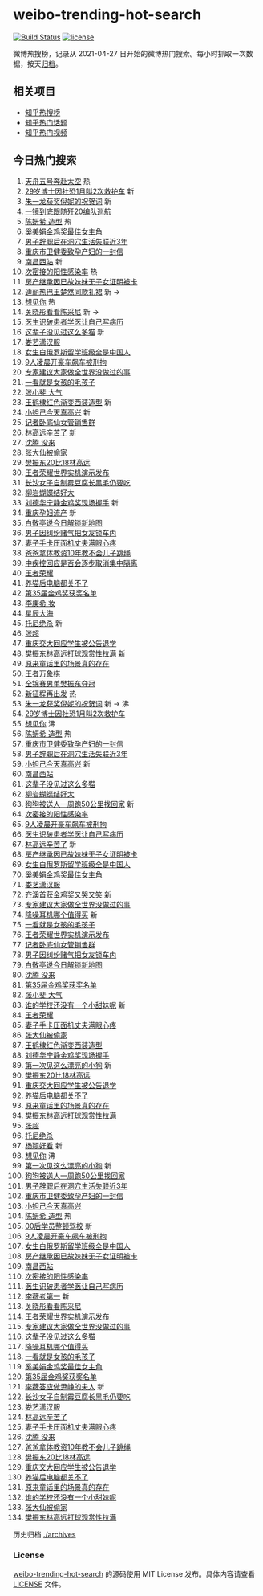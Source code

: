 # weibo-trending-hot-search

[![Build Status](https://github.com/justjavac/weibo-trending-hot-search/workflows/ci/badge.svg?branch=master)](https://github.com/justjavac/weibo-trending-hot-search/actions)
[![license](https://img.shields.io/github/license/justjavac/weibo-trending-hot-search)](https://github.com/justjavac/weibo-trending-hot-search/blob/master/LICENSE)

微博热搜榜，记录从 2021-04-27 日开始的微博热门搜索。每小时抓取一次数据，按天[归档](./archives)。

## 相关项目

- [知乎热搜榜](https://github.com/justjavac/zhihu-trending-top-search)
- [知乎热门话题](https://github.com/justjavac/zhihu-trending-hot-questions)
- [知乎热门视频](https://github.com/justjavac/zhihu-trending-hot-video)

## 今日热门搜索

<!-- BEGIN -->
<!-- 最后更新时间 Sun Nov 13 2022 02:19:26 GMT+0800 (China Standard Time) -->

1. [天舟五号奔赴太空](https://s.weibo.com//weibo?q=%23%E5%A4%A9%E8%88%9F%E4%BA%94%E5%8F%B7%E5%A5%94%E8%B5%B4%E5%A4%AA%E7%A9%BA%23&Refer=new_time)
   热
1. [29岁博士因社恐1月叫2次救护车](https://s.weibo.com//weibo?q=%2329%E5%B2%81%E5%8D%9A%E5%A3%AB%E5%9B%A0%E7%A4%BE%E6%81%901%E6%9C%88%E5%8F%AB2%E6%AC%A1%E6%95%91%E6%8A%A4%E8%BD%A6%23&t=31&band_rank=1&Refer=top)
   新
1. [朱一龙获奖倪妮的祝贺词](https://s.weibo.com//weibo?q=%23%E6%9C%B1%E4%B8%80%E9%BE%99%E8%8E%B7%E5%A5%96%E5%80%AA%E5%A6%AE%E7%9A%84%E7%A5%9D%E8%B4%BA%E8%AF%8D%23&t=31&band_rank=2&Refer=top)
   新
1. [一镜到底跟随歼20编队巡航](https://s.weibo.com//weibo?q=%23%E4%B8%80%E9%95%9C%E5%88%B0%E5%BA%95%E8%B7%9F%E9%9A%8F%E6%AD%BC20%E7%BC%96%E9%98%9F%E5%B7%A1%E8%88%AA%23&t=31&band_rank=3&Refer=top)
1. [陈妍希 造型](https://s.weibo.com//weibo?q=%E9%99%88%E5%A6%8D%E5%B8%8C%20%E9%80%A0%E5%9E%8B&t=31&band_rank=4&Refer=top)
   热
1. [奚美娟金鸡奖最佳女主角](https://s.weibo.com//weibo?q=%23%E5%A5%9A%E7%BE%8E%E5%A8%9F%E9%87%91%E9%B8%A1%E5%A5%96%E6%9C%80%E4%BD%B3%E5%A5%B3%E4%B8%BB%E8%A7%92%23&t=31&band_rank=5&Refer=top)
1. [男子辞职后在洞穴生活失联近3年](https://s.weibo.com//weibo?q=%23%E7%94%B7%E5%AD%90%E8%BE%9E%E8%81%8C%E5%90%8E%E5%9C%A8%E6%B4%9E%E7%A9%B4%E7%94%9F%E6%B4%BB%E5%A4%B1%E8%81%94%E8%BF%913%E5%B9%B4%23&t=31&band_rank=6&Refer=top)
1. [重庆市卫健委致孕产妇的一封信](https://s.weibo.com//weibo?q=%23%E9%87%8D%E5%BA%86%E5%B8%82%E5%8D%AB%E5%81%A5%E5%A7%94%E8%87%B4%E5%AD%95%E4%BA%A7%E5%A6%87%E7%9A%84%E4%B8%80%E5%B0%81%E4%BF%A1%23&t=31&band_rank=7&Refer=top)
1. [南昌西站](https://s.weibo.com//weibo?q=%E5%8D%97%E6%98%8C%E8%A5%BF%E7%AB%99&t=31&band_rank=8&Refer=top)
   新
1. [次密接的阳性感染率](https://s.weibo.com//weibo?q=%23%E6%AC%A1%E5%AF%86%E6%8E%A5%E7%9A%84%E9%98%B3%E6%80%A7%E6%84%9F%E6%9F%93%E7%8E%87%23&t=31&band_rank=9&Refer=top)
   热
1. [房产继承因已故妹妹无子女证明被卡](https://s.weibo.com//weibo?q=%23%E6%88%BF%E4%BA%A7%E7%BB%A7%E6%89%BF%E5%9B%A0%E5%B7%B2%E6%95%85%E5%A6%B9%E5%A6%B9%E6%97%A0%E5%AD%90%E5%A5%B3%E8%AF%81%E6%98%8E%E8%A2%AB%E5%8D%A1%23&t=31&band_rank=10&Refer=top)
1. [迪丽热巴王楚然同款礼裙](https://s.weibo.com//weibo?q=%23%E8%BF%AA%E4%B8%BD%E7%83%AD%E5%B7%B4%E7%8E%8B%E6%A5%9A%E7%84%B6%E5%90%8C%E6%AC%BE%E7%A4%BC%E8%A3%99%23&t=31&band_rank=11&Refer=top)
   新 ->
1. [想见你](https://s.weibo.com//weibo?q=%E6%83%B3%E8%A7%81%E4%BD%A0&t=31&band_rank=12&Refer=top)
   热
1. [关晓彤看看陈采尼](https://s.weibo.com//weibo?q=%23%E5%85%B3%E6%99%93%E5%BD%A4%E7%9C%8B%E7%9C%8B%E9%99%88%E9%87%87%E5%B0%BC%23&t=31&band_rank=13&Refer=top)
   新 ->
1. [医生识破患者学医让自己写病历](https://s.weibo.com//weibo?q=%23%E5%8C%BB%E7%94%9F%E8%AF%86%E7%A0%B4%E6%82%A3%E8%80%85%E5%AD%A6%E5%8C%BB%E8%AE%A9%E8%87%AA%E5%B7%B1%E5%86%99%E7%97%85%E5%8E%86%23&t=31&band_rank=14&Refer=top)
1. [这辈子没见过这么多猫](https://s.weibo.com//weibo?q=%23%E8%BF%99%E8%BE%88%E5%AD%90%E6%B2%A1%E8%A7%81%E8%BF%87%E8%BF%99%E4%B9%88%E5%A4%9A%E7%8C%AB%23&t=31&band_rank=15&Refer=top)
   新
1. [娄艺潇汉服](https://s.weibo.com//weibo?q=%23%E5%A8%84%E8%89%BA%E6%BD%87%E6%B1%89%E6%9C%8D%23&t=31&band_rank=16&Refer=top)
1. [女生白俄罗斯留学班级全是中国人](https://s.weibo.com//weibo?q=%23%E5%A5%B3%E7%94%9F%E7%99%BD%E4%BF%84%E7%BD%97%E6%96%AF%E7%95%99%E5%AD%A6%E7%8F%AD%E7%BA%A7%E5%85%A8%E6%98%AF%E4%B8%AD%E5%9B%BD%E4%BA%BA%23&t=31&band_rank=17&Refer=top)
1. [9人凌晨开豪车飙车被刑拘](https://s.weibo.com//weibo?q=%239%E4%BA%BA%E5%87%8C%E6%99%A8%E5%BC%80%E8%B1%AA%E8%BD%A6%E9%A3%99%E8%BD%A6%E8%A2%AB%E5%88%91%E6%8B%98%23&t=31&band_rank=18&Refer=top)
1. [专家建议大家做全世界没做过的事](https://s.weibo.com//weibo?q=%23%E4%B8%93%E5%AE%B6%E5%BB%BA%E8%AE%AE%E5%A4%A7%E5%AE%B6%E5%81%9A%E5%85%A8%E4%B8%96%E7%95%8C%E6%B2%A1%E5%81%9A%E8%BF%87%E7%9A%84%E4%BA%8B%23&t=31&band_rank=19&Refer=top)
1. [一看就是女孩的毛孩子](https://s.weibo.com//weibo?q=%23%E4%B8%80%E7%9C%8B%E5%B0%B1%E6%98%AF%E5%A5%B3%E5%AD%A9%E7%9A%84%E6%AF%9B%E5%AD%A9%E5%AD%90%23&t=31&band_rank=20&Refer=top)
1. [张小斐 大气](https://s.weibo.com//weibo?q=%E5%BC%A0%E5%B0%8F%E6%96%90%20%E5%A4%A7%E6%B0%94&t=31&band_rank=21&Refer=top)
1. [王鹤棣红色渐变西装造型](https://s.weibo.com//weibo?q=%23%E7%8E%8B%E9%B9%A4%E6%A3%A3%E7%BA%A2%E8%89%B2%E6%B8%90%E5%8F%98%E8%A5%BF%E8%A3%85%E9%80%A0%E5%9E%8B%23&t=31&band_rank=22&Refer=top)
   新
1. [小妲己今天真高兴](https://s.weibo.com//weibo?q=%23%E5%B0%8F%E5%A6%B2%E5%B7%B1%E4%BB%8A%E5%A4%A9%E7%9C%9F%E9%AB%98%E5%85%B4%23&t=31&band_rank=23&Refer=top)
   新
1. [记者卧底仙女管销售群](https://s.weibo.com//weibo?q=%23%E8%AE%B0%E8%80%85%E5%8D%A7%E5%BA%95%E4%BB%99%E5%A5%B3%E7%AE%A1%E9%94%80%E5%94%AE%E7%BE%A4%23&t=31&band_rank=24&Refer=top)
1. [林高远辛苦了](https://s.weibo.com//weibo?q=%23%E6%9E%97%E9%AB%98%E8%BF%9C%E8%BE%9B%E8%8B%A6%E4%BA%86%23&t=31&band_rank=25&Refer=top)
   新
1. [沈腾 没来](https://s.weibo.com//weibo?q=%E6%B2%88%E8%85%BE%20%E6%B2%A1%E6%9D%A5&t=31&band_rank=26&Refer=top)
1. [张大仙被偷家](https://s.weibo.com//weibo?q=%23%E5%BC%A0%E5%A4%A7%E4%BB%99%E8%A2%AB%E5%81%B7%E5%AE%B6%23&t=31&band_rank=27&Refer=top)
1. [樊振东20比18林高远](https://s.weibo.com//weibo?q=%23%E6%A8%8A%E6%8C%AF%E4%B8%9C20%E6%AF%9418%E6%9E%97%E9%AB%98%E8%BF%9C%23&t=31&band_rank=28&Refer=top)
1. [王者荣耀世界实机演示发布](https://s.weibo.com//weibo?q=%23%E7%8E%8B%E8%80%85%E8%8D%A3%E8%80%80%E4%B8%96%E7%95%8C%E5%AE%9E%E6%9C%BA%E6%BC%94%E7%A4%BA%E5%8F%91%E5%B8%83%23&t=31&band_rank=29&Refer=top)
1. [长沙女子自制霉豆腐长黑毛仍要吃](https://s.weibo.com//weibo?q=%23%E9%95%BF%E6%B2%99%E5%A5%B3%E5%AD%90%E8%87%AA%E5%88%B6%E9%9C%89%E8%B1%86%E8%85%90%E9%95%BF%E9%BB%91%E6%AF%9B%E4%BB%8D%E8%A6%81%E5%90%83%23&t=31&band_rank=30&Refer=top)
1. [柳岩蝴蝶结好大](https://s.weibo.com//weibo?q=%23%E6%9F%B3%E5%B2%A9%E8%9D%B4%E8%9D%B6%E7%BB%93%E5%A5%BD%E5%A4%A7%23&t=31&band_rank=31&Refer=top)
1. [刘德华宁静金鸡奖现场握手](https://s.weibo.com//weibo?q=%E5%88%98%E5%BE%B7%E5%8D%8E%E5%AE%81%E9%9D%99%E9%87%91%E9%B8%A1%E5%A5%96%E7%8E%B0%E5%9C%BA%E6%8F%A1%E6%89%8B&t=31&band_rank=32&Refer=top)
   新
1. [重庆孕妇流产](https://s.weibo.com//weibo?q=%23%E9%87%8D%E5%BA%86%E5%AD%95%E5%A6%87%E6%B5%81%E4%BA%A7%23&t=31&band_rank=33&Refer=top)
   新
1. [白敬亭说今日解锁新地图](https://s.weibo.com//weibo?q=%23%E7%99%BD%E6%95%AC%E4%BA%AD%E8%AF%B4%E4%BB%8A%E6%97%A5%E8%A7%A3%E9%94%81%E6%96%B0%E5%9C%B0%E5%9B%BE%23&t=31&band_rank=34&Refer=top)
1. [男子因纠纷赌气把女友锁车内](https://s.weibo.com//weibo?q=%23%E7%94%B7%E5%AD%90%E5%9B%A0%E7%BA%A0%E7%BA%B7%E8%B5%8C%E6%B0%94%E6%8A%8A%E5%A5%B3%E5%8F%8B%E9%94%81%E8%BD%A6%E5%86%85%23&t=31&band_rank=35&Refer=top)
1. [妻子手卡压面机丈夫满眼心疼](https://s.weibo.com//weibo?q=%23%E5%A6%BB%E5%AD%90%E6%89%8B%E5%8D%A1%E5%8E%8B%E9%9D%A2%E6%9C%BA%E4%B8%88%E5%A4%AB%E6%BB%A1%E7%9C%BC%E5%BF%83%E7%96%BC%23&t=31&band_rank=36&Refer=top)
1. [爸爸拿体教资10年教不会儿子跳绳](https://s.weibo.com//weibo?q=%23%E7%88%B8%E7%88%B8%E6%8B%BF%E4%BD%93%E6%95%99%E8%B5%8410%E5%B9%B4%E6%95%99%E4%B8%8D%E4%BC%9A%E5%84%BF%E5%AD%90%E8%B7%B3%E7%BB%B3%23&t=31&band_rank=37&Refer=top)
1. [中疾控回应是否会逐步取消集中隔离](https://s.weibo.com//weibo?q=%23%E4%B8%AD%E7%96%BE%E6%8E%A7%E5%9B%9E%E5%BA%94%E6%98%AF%E5%90%A6%E4%BC%9A%E9%80%90%E6%AD%A5%E5%8F%96%E6%B6%88%E9%9B%86%E4%B8%AD%E9%9A%94%E7%A6%BB%23&t=31&band_rank=38&Refer=top)
1. [王者荣耀](https://s.weibo.com//weibo?q=%E7%8E%8B%E8%80%85%E8%8D%A3%E8%80%80&t=31&band_rank=39&Refer=top)
1. [养猫后电脑都关不了](https://s.weibo.com//weibo?q=%23%E5%85%BB%E7%8C%AB%E5%90%8E%E7%94%B5%E8%84%91%E9%83%BD%E5%85%B3%E4%B8%8D%E4%BA%86%23&t=31&band_rank=40&Refer=top)
1. [第35届金鸡奖获奖名单](https://s.weibo.com//weibo?q=%23%E7%AC%AC35%E5%B1%8A%E9%87%91%E9%B8%A1%E5%A5%96%E8%8E%B7%E5%A5%96%E5%90%8D%E5%8D%95%23&t=31&band_rank=41&Refer=top)
1. [李庚希 妆](https://s.weibo.com//weibo?q=%E6%9D%8E%E5%BA%9A%E5%B8%8C%20%E5%A6%86&t=31&band_rank=42&Refer=top)
1. [星辰大海](https://s.weibo.com//weibo?q=%E6%98%9F%E8%BE%B0%E5%A4%A7%E6%B5%B7&t=31&band_rank=43&Refer=top)
1. [托尼绝杀](https://s.weibo.com//weibo?q=%23%E6%89%98%E5%B0%BC%E7%BB%9D%E6%9D%80%23&t=31&band_rank=44&Refer=top)
   新
1. [张超](https://s.weibo.com//weibo?q=%E5%BC%A0%E8%B6%85&t=31&band_rank=45&Refer=top)
1. [重庆交大回应学生被公告退学](https://s.weibo.com//weibo?q=%23%E9%87%8D%E5%BA%86%E4%BA%A4%E5%A4%A7%E5%9B%9E%E5%BA%94%E5%AD%A6%E7%94%9F%E8%A2%AB%E5%85%AC%E5%91%8A%E9%80%80%E5%AD%A6%23&t=31&band_rank=46&Refer=top)
1. [樊振东林高远打球观赏性拉满](https://s.weibo.com//weibo?q=%23%E6%A8%8A%E6%8C%AF%E4%B8%9C%E6%9E%97%E9%AB%98%E8%BF%9C%E6%89%93%E7%90%83%E8%A7%82%E8%B5%8F%E6%80%A7%E6%8B%89%E6%BB%A1%23&t=31&band_rank=47&Refer=top)
   新
1. [原来童话里的场景真的存在](https://s.weibo.com//weibo?q=%23%E5%8E%9F%E6%9D%A5%E7%AB%A5%E8%AF%9D%E9%87%8C%E7%9A%84%E5%9C%BA%E6%99%AF%E7%9C%9F%E7%9A%84%E5%AD%98%E5%9C%A8%23&t=31&band_rank=48&Refer=top)
1. [王者万象棋](https://s.weibo.com//weibo?q=%23%E7%8E%8B%E8%80%85%E4%B8%87%E8%B1%A1%E6%A3%8B%23&t=31&band_rank=49&Refer=top)
1. [全锦赛男单樊振东夺冠](https://s.weibo.com//weibo?q=%23%E5%85%A8%E9%94%A6%E8%B5%9B%E7%94%B7%E5%8D%95%E6%A8%8A%E6%8C%AF%E4%B8%9C%E5%A4%BA%E5%86%A0%23&t=31&band_rank=50&Refer=top)
1. [新征程再出发](https://s.weibo.com//weibo?q=%23%E6%96%B0%E5%BE%81%E7%A8%8B%E5%86%8D%E5%87%BA%E5%8F%91%23&Refer=new_time)
   热
1. [朱一龙获奖倪妮的祝贺词](https://s.weibo.com//weibo?q=%23%E6%9C%B1%E4%B8%80%E9%BE%99%E8%8E%B7%E5%A5%96%E5%80%AA%E5%A6%AE%E7%9A%84%E7%A5%9D%E8%B4%BA%E8%AF%8D%23&t=31&band_rank=1&Refer=top)
   新 -> 沸
1. [29岁博士因社恐1月叫2次救护车](https://s.weibo.com//weibo?q=%2329%E5%B2%81%E5%8D%9A%E5%A3%AB%E5%9B%A0%E7%A4%BE%E6%81%901%E6%9C%88%E5%8F%AB2%E6%AC%A1%E6%95%91%E6%8A%A4%E8%BD%A6%23&t=31&band_rank=2&Refer=top)
1. [想见你](https://s.weibo.com//weibo?q=%E6%83%B3%E8%A7%81%E4%BD%A0&t=31&band_rank=4&Refer=top)
   沸
1. [陈妍希 造型](https://s.weibo.com//weibo?q=%E9%99%88%E5%A6%8D%E5%B8%8C%20%E9%80%A0%E5%9E%8B&t=31&band_rank=5&Refer=top)
   热
1. [重庆市卫健委致孕产妇的一封信](https://s.weibo.com//weibo?q=%23%E9%87%8D%E5%BA%86%E5%B8%82%E5%8D%AB%E5%81%A5%E5%A7%94%E8%87%B4%E5%AD%95%E4%BA%A7%E5%A6%87%E7%9A%84%E4%B8%80%E5%B0%81%E4%BF%A1%23&t=31&band_rank=6&Refer=top)
1. [男子辞职后在洞穴生活失联近3年](https://s.weibo.com//weibo?q=%23%E7%94%B7%E5%AD%90%E8%BE%9E%E8%81%8C%E5%90%8E%E5%9C%A8%E6%B4%9E%E7%A9%B4%E7%94%9F%E6%B4%BB%E5%A4%B1%E8%81%94%E8%BF%913%E5%B9%B4%23&t=31&band_rank=7&Refer=top)
1. [小妲己今天真高兴](https://s.weibo.com//weibo?q=%23%E5%B0%8F%E5%A6%B2%E5%B7%B1%E4%BB%8A%E5%A4%A9%E7%9C%9F%E9%AB%98%E5%85%B4%23&t=31&band_rank=8&Refer=top)
   新
1. [南昌西站](https://s.weibo.com//weibo?q=%E5%8D%97%E6%98%8C%E8%A5%BF%E7%AB%99&t=31&band_rank=9&Refer=top)
1. [这辈子没见过这么多猫](https://s.weibo.com//weibo?q=%23%E8%BF%99%E8%BE%88%E5%AD%90%E6%B2%A1%E8%A7%81%E8%BF%87%E8%BF%99%E4%B9%88%E5%A4%9A%E7%8C%AB%23&t=31&band_rank=10&Refer=top)
1. [柳岩蝴蝶结好大](https://s.weibo.com//weibo?q=%23%E6%9F%B3%E5%B2%A9%E8%9D%B4%E8%9D%B6%E7%BB%93%E5%A5%BD%E5%A4%A7%23&t=31&band_rank=12&Refer=top)
1. [狗狗被送人一周跑50公里找回家](https://s.weibo.com//weibo?q=%23%E7%8B%97%E7%8B%97%E8%A2%AB%E9%80%81%E4%BA%BA%E4%B8%80%E5%91%A8%E8%B7%9150%E5%85%AC%E9%87%8C%E6%89%BE%E5%9B%9E%E5%AE%B6%23&t=31&band_rank=14&Refer=top)
   新
1. [次密接的阳性感染率](https://s.weibo.com//weibo?q=%23%E6%AC%A1%E5%AF%86%E6%8E%A5%E7%9A%84%E9%98%B3%E6%80%A7%E6%84%9F%E6%9F%93%E7%8E%87%23&t=31&band_rank=15&Refer=top)
1. [9人凌晨开豪车飙车被刑拘](https://s.weibo.com//weibo?q=%239%E4%BA%BA%E5%87%8C%E6%99%A8%E5%BC%80%E8%B1%AA%E8%BD%A6%E9%A3%99%E8%BD%A6%E8%A2%AB%E5%88%91%E6%8B%98%23&t=31&band_rank=16&Refer=top)
1. [医生识破患者学医让自己写病历](https://s.weibo.com//weibo?q=%23%E5%8C%BB%E7%94%9F%E8%AF%86%E7%A0%B4%E6%82%A3%E8%80%85%E5%AD%A6%E5%8C%BB%E8%AE%A9%E8%87%AA%E5%B7%B1%E5%86%99%E7%97%85%E5%8E%86%23&t=31&band_rank=17&Refer=top)
1. [林高远辛苦了](https://s.weibo.com//weibo?q=%23%E6%9E%97%E9%AB%98%E8%BF%9C%E8%BE%9B%E8%8B%A6%E4%BA%86%23&t=31&band_rank=18&Refer=top)
   新
1. [房产继承因已故妹妹无子女证明被卡](https://s.weibo.com//weibo?q=%23%E6%88%BF%E4%BA%A7%E7%BB%A7%E6%89%BF%E5%9B%A0%E5%B7%B2%E6%95%85%E5%A6%B9%E5%A6%B9%E6%97%A0%E5%AD%90%E5%A5%B3%E8%AF%81%E6%98%8E%E8%A2%AB%E5%8D%A1%23&t=31&band_rank=19&Refer=top)
1. [女生白俄罗斯留学班级全是中国人](https://s.weibo.com//weibo?q=%23%E5%A5%B3%E7%94%9F%E7%99%BD%E4%BF%84%E7%BD%97%E6%96%AF%E7%95%99%E5%AD%A6%E7%8F%AD%E7%BA%A7%E5%85%A8%E6%98%AF%E4%B8%AD%E5%9B%BD%E4%BA%BA%23&t=31&band_rank=20&Refer=top)
1. [奚美娟金鸡奖最佳女主角](https://s.weibo.com//weibo?q=%23%E5%A5%9A%E7%BE%8E%E5%A8%9F%E9%87%91%E9%B8%A1%E5%A5%96%E6%9C%80%E4%BD%B3%E5%A5%B3%E4%B8%BB%E8%A7%92%23&t=31&band_rank=21&Refer=top)
1. [娄艺潇汉服](https://s.weibo.com//weibo?q=%23%E5%A8%84%E8%89%BA%E6%BD%87%E6%B1%89%E6%9C%8D%23&t=31&band_rank=22&Refer=top)
1. [齐溪首获金鸡奖又哭又笑](https://s.weibo.com//weibo?q=%23%E9%BD%90%E6%BA%AA%E9%A6%96%E8%8E%B7%E9%87%91%E9%B8%A1%E5%A5%96%E5%8F%88%E5%93%AD%E5%8F%88%E7%AC%91%23&t=31&band_rank=23&Refer=top)
   新
1. [专家建议大家做全世界没做过的事](https://s.weibo.com//weibo?q=%23%E4%B8%93%E5%AE%B6%E5%BB%BA%E8%AE%AE%E5%A4%A7%E5%AE%B6%E5%81%9A%E5%85%A8%E4%B8%96%E7%95%8C%E6%B2%A1%E5%81%9A%E8%BF%87%E7%9A%84%E4%BA%8B%23&t=31&band_rank=24&Refer=top)
1. [降噪耳机哪个值得买](https://s.weibo.com//weibo?q=%23%E9%99%8D%E5%99%AA%E8%80%B3%E6%9C%BA%E5%93%AA%E4%B8%AA%E5%80%BC%E5%BE%97%E4%B9%B0%23&t=31&band_rank=25&Refer=top)
   新
1. [一看就是女孩的毛孩子](https://s.weibo.com//weibo?q=%23%E4%B8%80%E7%9C%8B%E5%B0%B1%E6%98%AF%E5%A5%B3%E5%AD%A9%E7%9A%84%E6%AF%9B%E5%AD%A9%E5%AD%90%23&t=31&band_rank=26&Refer=top)
1. [王者荣耀世界实机演示发布](https://s.weibo.com//weibo?q=%23%E7%8E%8B%E8%80%85%E8%8D%A3%E8%80%80%E4%B8%96%E7%95%8C%E5%AE%9E%E6%9C%BA%E6%BC%94%E7%A4%BA%E5%8F%91%E5%B8%83%23&t=31&band_rank=27&Refer=top)
1. [记者卧底仙女管销售群](https://s.weibo.com//weibo?q=%23%E8%AE%B0%E8%80%85%E5%8D%A7%E5%BA%95%E4%BB%99%E5%A5%B3%E7%AE%A1%E9%94%80%E5%94%AE%E7%BE%A4%23&t=31&band_rank=28&Refer=top)
1. [男子因纠纷赌气把女友锁车内](https://s.weibo.com//weibo?q=%23%E7%94%B7%E5%AD%90%E5%9B%A0%E7%BA%A0%E7%BA%B7%E8%B5%8C%E6%B0%94%E6%8A%8A%E5%A5%B3%E5%8F%8B%E9%94%81%E8%BD%A6%E5%86%85%23&t=31&band_rank=29&Refer=top)
1. [白敬亭说今日解锁新地图](https://s.weibo.com//weibo?q=%23%E7%99%BD%E6%95%AC%E4%BA%AD%E8%AF%B4%E4%BB%8A%E6%97%A5%E8%A7%A3%E9%94%81%E6%96%B0%E5%9C%B0%E5%9B%BE%23&t=31&band_rank=31&Refer=top)
1. [沈腾 没来](https://s.weibo.com//weibo?q=%E6%B2%88%E8%85%BE%20%E6%B2%A1%E6%9D%A5&t=31&band_rank=32&Refer=top)
1. [第35届金鸡奖获奖名单](https://s.weibo.com//weibo?q=%23%E7%AC%AC35%E5%B1%8A%E9%87%91%E9%B8%A1%E5%A5%96%E8%8E%B7%E5%A5%96%E5%90%8D%E5%8D%95%23&t=31&band_rank=33&Refer=top)
1. [张小斐 大气](https://s.weibo.com//weibo?q=%E5%BC%A0%E5%B0%8F%E6%96%90%20%E5%A4%A7%E6%B0%94&t=31&band_rank=34&Refer=top)
1. [谁的学校还没有一个小甜妹呢](https://s.weibo.com//weibo?q=%23%E8%B0%81%E7%9A%84%E5%AD%A6%E6%A0%A1%E8%BF%98%E6%B2%A1%E6%9C%89%E4%B8%80%E4%B8%AA%E5%B0%8F%E7%94%9C%E5%A6%B9%E5%91%A2%23&t=31&band_rank=35&Refer=top)
   新
1. [王者荣耀](https://s.weibo.com//weibo?q=%E7%8E%8B%E8%80%85%E8%8D%A3%E8%80%80&t=31&band_rank=36&Refer=top)
1. [妻子手卡压面机丈夫满眼心疼](https://s.weibo.com//weibo?q=%23%E5%A6%BB%E5%AD%90%E6%89%8B%E5%8D%A1%E5%8E%8B%E9%9D%A2%E6%9C%BA%E4%B8%88%E5%A4%AB%E6%BB%A1%E7%9C%BC%E5%BF%83%E7%96%BC%23&t=31&band_rank=39&Refer=top)
1. [张大仙被偷家](https://s.weibo.com//weibo?q=%23%E5%BC%A0%E5%A4%A7%E4%BB%99%E8%A2%AB%E5%81%B7%E5%AE%B6%23&t=31&band_rank=40&Refer=top)
1. [王鹤棣红色渐变西装造型](https://s.weibo.com//weibo?q=%23%E7%8E%8B%E9%B9%A4%E6%A3%A3%E7%BA%A2%E8%89%B2%E6%B8%90%E5%8F%98%E8%A5%BF%E8%A3%85%E9%80%A0%E5%9E%8B%23&t=31&band_rank=41&Refer=top)
1. [刘德华宁静金鸡奖现场握手](https://s.weibo.com//weibo?q=%E5%88%98%E5%BE%B7%E5%8D%8E%E5%AE%81%E9%9D%99%E9%87%91%E9%B8%A1%E5%A5%96%E7%8E%B0%E5%9C%BA%E6%8F%A1%E6%89%8B&t=31&band_rank=42&Refer=top)
1. [第一次见这么漂亮的小狗](https://s.weibo.com//weibo?q=%23%E7%AC%AC%E4%B8%80%E6%AC%A1%E8%A7%81%E8%BF%99%E4%B9%88%E6%BC%82%E4%BA%AE%E7%9A%84%E5%B0%8F%E7%8B%97%23&t=31&band_rank=43&Refer=top)
   新
1. [樊振东20比18林高远](https://s.weibo.com//weibo?q=%23%E6%A8%8A%E6%8C%AF%E4%B8%9C20%E6%AF%9418%E6%9E%97%E9%AB%98%E8%BF%9C%23&t=31&band_rank=44&Refer=top)
1. [重庆交大回应学生被公告退学](https://s.weibo.com//weibo?q=%23%E9%87%8D%E5%BA%86%E4%BA%A4%E5%A4%A7%E5%9B%9E%E5%BA%94%E5%AD%A6%E7%94%9F%E8%A2%AB%E5%85%AC%E5%91%8A%E9%80%80%E5%AD%A6%23&t=31&band_rank=45&Refer=top)
1. [养猫后电脑都关不了](https://s.weibo.com//weibo?q=%23%E5%85%BB%E7%8C%AB%E5%90%8E%E7%94%B5%E8%84%91%E9%83%BD%E5%85%B3%E4%B8%8D%E4%BA%86%23&t=31&band_rank=46&Refer=top)
1. [原来童话里的场景真的存在](https://s.weibo.com//weibo?q=%23%E5%8E%9F%E6%9D%A5%E7%AB%A5%E8%AF%9D%E9%87%8C%E7%9A%84%E5%9C%BA%E6%99%AF%E7%9C%9F%E7%9A%84%E5%AD%98%E5%9C%A8%23&t=31&band_rank=47&Refer=top)
1. [樊振东林高远打球观赏性拉满](https://s.weibo.com//weibo?q=%23%E6%A8%8A%E6%8C%AF%E4%B8%9C%E6%9E%97%E9%AB%98%E8%BF%9C%E6%89%93%E7%90%83%E8%A7%82%E8%B5%8F%E6%80%A7%E6%8B%89%E6%BB%A1%23&t=31&band_rank=48&Refer=top)
1. [张超](https://s.weibo.com//weibo?q=%E5%BC%A0%E8%B6%85&t=31&band_rank=49&Refer=top)
1. [托尼绝杀](https://s.weibo.com//weibo?q=%23%E6%89%98%E5%B0%BC%E7%BB%9D%E6%9D%80%23&t=31&band_rank=50&Refer=top)
1. [杨颖好看](https://s.weibo.com//weibo?q=%23%E6%9D%A8%E9%A2%96%E5%A5%BD%E7%9C%8B%23&t=31&band_rank=4&Refer=top)
   新
1. [想见你](https://s.weibo.com//weibo?q=%E6%83%B3%E8%A7%81%E4%BD%A0&t=31&band_rank=5&Refer=top)
   沸
1. [第一次见这么漂亮的小狗](https://s.weibo.com//weibo?q=%23%E7%AC%AC%E4%B8%80%E6%AC%A1%E8%A7%81%E8%BF%99%E4%B9%88%E6%BC%82%E4%BA%AE%E7%9A%84%E5%B0%8F%E7%8B%97%23&t=31&band_rank=6&Refer=top)
   新
1. [狗狗被送人一周跑50公里找回家](https://s.weibo.com//weibo?q=%23%E7%8B%97%E7%8B%97%E8%A2%AB%E9%80%81%E4%BA%BA%E4%B8%80%E5%91%A8%E8%B7%9150%E5%85%AC%E9%87%8C%E6%89%BE%E5%9B%9E%E5%AE%B6%23&t=31&band_rank=7&Refer=top)
1. [男子辞职后在洞穴生活失联近3年](https://s.weibo.com//weibo?q=%23%E7%94%B7%E5%AD%90%E8%BE%9E%E8%81%8C%E5%90%8E%E5%9C%A8%E6%B4%9E%E7%A9%B4%E7%94%9F%E6%B4%BB%E5%A4%B1%E8%81%94%E8%BF%913%E5%B9%B4%23&t=31&band_rank=8&Refer=top)
1. [重庆市卫健委致孕产妇的一封信](https://s.weibo.com//weibo?q=%23%E9%87%8D%E5%BA%86%E5%B8%82%E5%8D%AB%E5%81%A5%E5%A7%94%E8%87%B4%E5%AD%95%E4%BA%A7%E5%A6%87%E7%9A%84%E4%B8%80%E5%B0%81%E4%BF%A1%23&t=31&band_rank=9&Refer=top)
1. [小妲己今天真高兴](https://s.weibo.com//weibo?q=%23%E5%B0%8F%E5%A6%B2%E5%B7%B1%E4%BB%8A%E5%A4%A9%E7%9C%9F%E9%AB%98%E5%85%B4%23&t=31&band_rank=10&Refer=top)
1. [陈妍希 造型](https://s.weibo.com//weibo?q=%E9%99%88%E5%A6%8D%E5%B8%8C%20%E9%80%A0%E5%9E%8B&t=31&band_rank=13&Refer=top)
   热
1. [00后学员整顿驾校](https://s.weibo.com//weibo?q=%2300%E5%90%8E%E5%AD%A6%E5%91%98%E6%95%B4%E9%A1%BF%E9%A9%BE%E6%A0%A1%23&t=31&band_rank=14&Refer=top)
   新
1. [9人凌晨开豪车飙车被刑拘](https://s.weibo.com//weibo?q=%239%E4%BA%BA%E5%87%8C%E6%99%A8%E5%BC%80%E8%B1%AA%E8%BD%A6%E9%A3%99%E8%BD%A6%E8%A2%AB%E5%88%91%E6%8B%98%23&t=31&band_rank=15&Refer=top)
1. [女生白俄罗斯留学班级全是中国人](https://s.weibo.com//weibo?q=%23%E5%A5%B3%E7%94%9F%E7%99%BD%E4%BF%84%E7%BD%97%E6%96%AF%E7%95%99%E5%AD%A6%E7%8F%AD%E7%BA%A7%E5%85%A8%E6%98%AF%E4%B8%AD%E5%9B%BD%E4%BA%BA%23&t=31&band_rank=16&Refer=top)
1. [房产继承因已故妹妹无子女证明被卡](https://s.weibo.com//weibo?q=%23%E6%88%BF%E4%BA%A7%E7%BB%A7%E6%89%BF%E5%9B%A0%E5%B7%B2%E6%95%85%E5%A6%B9%E5%A6%B9%E6%97%A0%E5%AD%90%E5%A5%B3%E8%AF%81%E6%98%8E%E8%A2%AB%E5%8D%A1%23&t=31&band_rank=17&Refer=top)
1. [南昌西站](https://s.weibo.com//weibo?q=%E5%8D%97%E6%98%8C%E8%A5%BF%E7%AB%99&t=31&band_rank=18&Refer=top)
1. [次密接的阳性感染率](https://s.weibo.com//weibo?q=%23%E6%AC%A1%E5%AF%86%E6%8E%A5%E7%9A%84%E9%98%B3%E6%80%A7%E6%84%9F%E6%9F%93%E7%8E%87%23&t=31&band_rank=19&Refer=top)
1. [医生识破患者学医让自己写病历](https://s.weibo.com//weibo?q=%23%E5%8C%BB%E7%94%9F%E8%AF%86%E7%A0%B4%E6%82%A3%E8%80%85%E5%AD%A6%E5%8C%BB%E8%AE%A9%E8%87%AA%E5%B7%B1%E5%86%99%E7%97%85%E5%8E%86%23&t=31&band_rank=20&Refer=top)
1. [李薇考第一](https://s.weibo.com//weibo?q=%23%E6%9D%8E%E8%96%87%E8%80%83%E7%AC%AC%E4%B8%80%23&t=31&band_rank=21&Refer=top)
   新
1. [关晓彤看看陈采尼](https://s.weibo.com//weibo?q=%23%E5%85%B3%E6%99%93%E5%BD%A4%E7%9C%8B%E7%9C%8B%E9%99%88%E9%87%87%E5%B0%BC%23&t=31&band_rank=22&Refer=top)
1. [王者荣耀世界实机演示发布](https://s.weibo.com//weibo?q=%23%E7%8E%8B%E8%80%85%E8%8D%A3%E8%80%80%E4%B8%96%E7%95%8C%E5%AE%9E%E6%9C%BA%E6%BC%94%E7%A4%BA%E5%8F%91%E5%B8%83%23&t=31&band_rank=24&Refer=top)
1. [专家建议大家做全世界没做过的事](https://s.weibo.com//weibo?q=%23%E4%B8%93%E5%AE%B6%E5%BB%BA%E8%AE%AE%E5%A4%A7%E5%AE%B6%E5%81%9A%E5%85%A8%E4%B8%96%E7%95%8C%E6%B2%A1%E5%81%9A%E8%BF%87%E7%9A%84%E4%BA%8B%23&t=31&band_rank=25&Refer=top)
1. [这辈子没见过这么多猫](https://s.weibo.com//weibo?q=%23%E8%BF%99%E8%BE%88%E5%AD%90%E6%B2%A1%E8%A7%81%E8%BF%87%E8%BF%99%E4%B9%88%E5%A4%9A%E7%8C%AB%23&t=31&band_rank=26&Refer=top)
1. [降噪耳机哪个值得买](https://s.weibo.com//weibo?q=%23%E9%99%8D%E5%99%AA%E8%80%B3%E6%9C%BA%E5%93%AA%E4%B8%AA%E5%80%BC%E5%BE%97%E4%B9%B0%23&t=31&band_rank=27&Refer=top)
1. [一看就是女孩的毛孩子](https://s.weibo.com//weibo?q=%23%E4%B8%80%E7%9C%8B%E5%B0%B1%E6%98%AF%E5%A5%B3%E5%AD%A9%E7%9A%84%E6%AF%9B%E5%AD%A9%E5%AD%90%23&t=31&band_rank=30&Refer=top)
1. [奚美娟金鸡奖最佳女主角](https://s.weibo.com//weibo?q=%23%E5%A5%9A%E7%BE%8E%E5%A8%9F%E9%87%91%E9%B8%A1%E5%A5%96%E6%9C%80%E4%BD%B3%E5%A5%B3%E4%B8%BB%E8%A7%92%23&t=31&band_rank=31&Refer=top)
1. [第35届金鸡奖获奖名单](https://s.weibo.com//weibo?q=%23%E7%AC%AC35%E5%B1%8A%E9%87%91%E9%B8%A1%E5%A5%96%E8%8E%B7%E5%A5%96%E5%90%8D%E5%8D%95%23&t=31&band_rank=32&Refer=top)
1. [李薇答应做尹峥的夫人](https://s.weibo.com//weibo?q=%23%E6%9D%8E%E8%96%87%E7%AD%94%E5%BA%94%E5%81%9A%E5%B0%B9%E5%B3%A5%E7%9A%84%E5%A4%AB%E4%BA%BA%23&t=31&band_rank=33&Refer=top)
   新
1. [长沙女子自制霉豆腐长黑毛仍要吃](https://s.weibo.com//weibo?q=%23%E9%95%BF%E6%B2%99%E5%A5%B3%E5%AD%90%E8%87%AA%E5%88%B6%E9%9C%89%E8%B1%86%E8%85%90%E9%95%BF%E9%BB%91%E6%AF%9B%E4%BB%8D%E8%A6%81%E5%90%83%23&t=31&band_rank=35&Refer=top)
1. [娄艺潇汉服](https://s.weibo.com//weibo?q=%23%E5%A8%84%E8%89%BA%E6%BD%87%E6%B1%89%E6%9C%8D%23&t=31&band_rank=36&Refer=top)
1. [林高远辛苦了](https://s.weibo.com//weibo?q=%23%E6%9E%97%E9%AB%98%E8%BF%9C%E8%BE%9B%E8%8B%A6%E4%BA%86%23&t=31&band_rank=37&Refer=top)
1. [妻子手卡压面机丈夫满眼心疼](https://s.weibo.com//weibo?q=%23%E5%A6%BB%E5%AD%90%E6%89%8B%E5%8D%A1%E5%8E%8B%E9%9D%A2%E6%9C%BA%E4%B8%88%E5%A4%AB%E6%BB%A1%E7%9C%BC%E5%BF%83%E7%96%BC%23&t=31&band_rank=40&Refer=top)
1. [沈腾 没来](https://s.weibo.com//weibo?q=%E6%B2%88%E8%85%BE%20%E6%B2%A1%E6%9D%A5&t=31&band_rank=41&Refer=top)
1. [爸爸拿体教资10年教不会儿子跳绳](https://s.weibo.com//weibo?q=%23%E7%88%B8%E7%88%B8%E6%8B%BF%E4%BD%93%E6%95%99%E8%B5%8410%E5%B9%B4%E6%95%99%E4%B8%8D%E4%BC%9A%E5%84%BF%E5%AD%90%E8%B7%B3%E7%BB%B3%23&t=31&band_rank=42&Refer=top)
1. [樊振东20比18林高远](https://s.weibo.com//weibo?q=%23%E6%A8%8A%E6%8C%AF%E4%B8%9C20%E6%AF%9418%E6%9E%97%E9%AB%98%E8%BF%9C%23&t=31&band_rank=43&Refer=top)
1. [重庆交大回应学生被公告退学](https://s.weibo.com//weibo?q=%23%E9%87%8D%E5%BA%86%E4%BA%A4%E5%A4%A7%E5%9B%9E%E5%BA%94%E5%AD%A6%E7%94%9F%E8%A2%AB%E5%85%AC%E5%91%8A%E9%80%80%E5%AD%A6%23&t=31&band_rank=44&Refer=top)
1. [养猫后电脑都关不了](https://s.weibo.com//weibo?q=%23%E5%85%BB%E7%8C%AB%E5%90%8E%E7%94%B5%E8%84%91%E9%83%BD%E5%85%B3%E4%B8%8D%E4%BA%86%23&t=31&band_rank=45&Refer=top)
1. [原来童话里的场景真的存在](https://s.weibo.com//weibo?q=%23%E5%8E%9F%E6%9D%A5%E7%AB%A5%E8%AF%9D%E9%87%8C%E7%9A%84%E5%9C%BA%E6%99%AF%E7%9C%9F%E7%9A%84%E5%AD%98%E5%9C%A8%23&t=31&band_rank=46&Refer=top)
1. [谁的学校还没有一个小甜妹呢](https://s.weibo.com//weibo?q=%23%E8%B0%81%E7%9A%84%E5%AD%A6%E6%A0%A1%E8%BF%98%E6%B2%A1%E6%9C%89%E4%B8%80%E4%B8%AA%E5%B0%8F%E7%94%9C%E5%A6%B9%E5%91%A2%23&t=31&band_rank=47&Refer=top)
1. [张大仙被偷家](https://s.weibo.com//weibo?q=%23%E5%BC%A0%E5%A4%A7%E4%BB%99%E8%A2%AB%E5%81%B7%E5%AE%B6%23&t=31&band_rank=48&Refer=top)
1. [樊振东林高远打球观赏性拉满](https://s.weibo.com//weibo?q=%23%E6%A8%8A%E6%8C%AF%E4%B8%9C%E6%9E%97%E9%AB%98%E8%BF%9C%E6%89%93%E7%90%83%E8%A7%82%E8%B5%8F%E6%80%A7%E6%8B%89%E6%BB%A1%23&t=31&band_rank=50&Refer=top)

<!-- END -->

历史归档 [./archives](./archives)

### License

[weibo-trending-hot-search](https://github.com/justjavac/weibo-trending-hot-search)
的源码使用 MIT License 发布。具体内容请查看 [LICENSE](./LICENSE) 文件。
